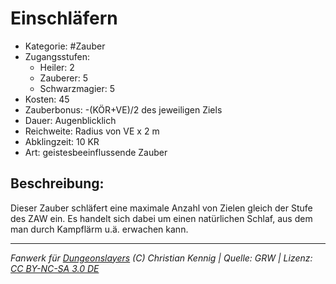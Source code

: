 # Einschläfern

- Kategorie: #Zauber
- Zugangsstufen:
  - Heiler: 2
  - Zauberer: 5
  - Schwarzmagier: 5
- Kosten: 45
- Zauberbonus: -(KÖR+VE)/2 des jeweiligen Ziels
- Dauer: Augenblicklich
- Reichweite: Radius von VE x 2 m
- Abklingzeit: 10 KR
- Art: geistesbeeinflussende Zauber

## Beschreibung:

Dieser Zauber schläfert eine maximale Anzahl von Zielen gleich der Stufe des ZAW ein. Es handelt sich dabei um einen natürlichen Schlaf, aus dem man durch Kampflärm u.ä. erwachen kann.

---

_Fanwerk für [Dungeonslayers](https://www.dungeonslayers.net/) (C) Christian Kennig | Quelle: GRW | Lizenz: [CC BY-NC-SA 3.0 DE](https://creativecommons.org/licenses/by-nc-sa/3.0/de/)_
